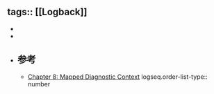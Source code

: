 tags:: [[Logback]]
---

-
-
- ## 参考
	- [Chapter 8: Mapped Diagnostic Context](https://logback.qos.ch/manual/mdc.html)
	  logseq.order-list-type:: number